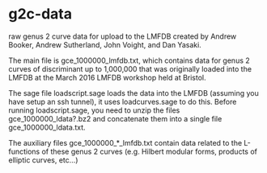 # g2c-data
raw genus 2 curve data for upload to the LMFDB
created by Andrew Booker, Andrew Sutherland, John Voight, and Dan Yasaki.

The main file is gce_1000000_lmfdb.txt, which contains data for genus 2 curves of discriminant up to 1,000,000 that was originally loaded into the LMFDB at the March 2016 LMFDB workshop held at Bristol.

The sage file loadscript.sage loads the data into the LMFDB (assuming you have setup an ssh tunnel), it uses loadcurves.sage to do this.  Before running loadscript.sage, you need to unzip the files gce_1000000_ldata?.bz2 and concatenate them into a single file gce_1000000_ldata.txt.

The auxiliary files gce_1000000_*_lmfdb.txt contain data related to the L-functions of these genus 2 curves (e.g. Hilbert modular forms, products of elliptic curves, etc...)
